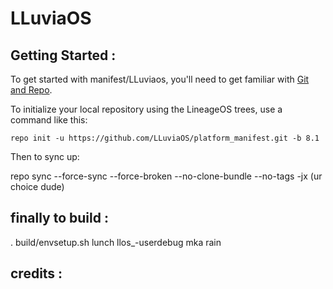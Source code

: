 LLuviaOS
===========


Getting Started :
---------------

To get started with manifest/LLuviaos, you'll need to get
familiar with [Git and Repo](https://source.android.com/source/using-repo.html).

To initialize your local repository using the LineageOS trees, use a command like this:

    repo init -u https://github.com/LLuviaOS/platform_manifest.git -b 8.1

Then to sync up:

   repo sync --force-sync --force-broken --no-clone-bundle --no-tags -jx (ur choice dude)



finally to build :
--------

. build/envsetup.sh
  lunch llos_<devicecodename>-userdebug
  mka rain

credits :
--------



